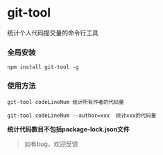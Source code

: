 # git-tool
统计个人代码提交量的命令行工具

### 全局安装
```
npm install git-tool -g
```
### 使用方法
```
git-tool codeLineNum 统计所有作者的代码量

git-tool codeLineNum --author=xxx  统计xxx的代码量
```

**统计代码数目不包括package-lock.json文件**

> 如有bug，欢迎反馈